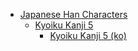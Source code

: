 - [Japanese Han Characters](<../../../../_ja/ja_han/README.md>)
	- [Kyoiku Kanji 5](<../../../../_ja/ja_han/1_kyoiku/kyoiku-5/README.md>)
		- [Kyoiku Kanji 5 (ko)](<../../../../_ja/ja_han/1_kyoiku/kyoiku-5/ko.md>)